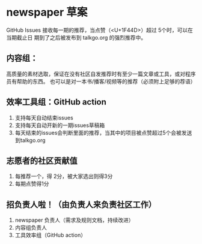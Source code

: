 # newspaper 草案
GitHub Issues 接收每一期的推荐，当点赞（<U+1F44D>）超过 5个时，可以在当期截止日
期到了之后被发布到 talkgo.org 的强烈推荐中。

## 内容组：

高质量的素材选取，保证在没有社区自发推荐时有至少一篇文章或工具，或对程序员有帮助的东西。
也可以是对一本书/播客/视频等的推荐（必须附上足够的荐语）

## 效率工具组：GitHub action
1. 支持每天自动结束issues
2. 支持每天自动开新的一期issues草稿箱
3. 每天结束的issues会判断里面的推荐，当其中的项目被点赞超过5个会被发送到talkgo.org

## 志愿者的社区贡献值
1. 每推荐一个，得 2分，被大家选出则得3分
2. 每期点赞得1分

## 招负责人啦！（由负责人来负责社区工作）
1. newspaper 负责人（需求及规则文档，持续改进）
2. 内容组负责人
3. 工具效率组（GitHub action）
